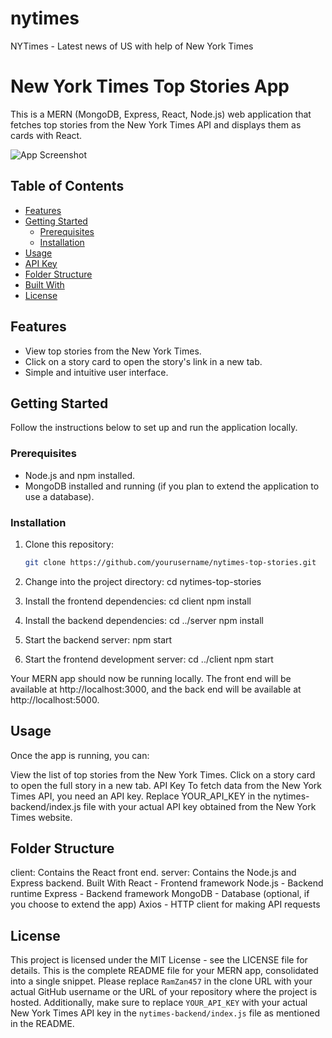 # nytimes
NYTimes - Latest news of US with help of New York Times
# New York Times Top Stories App

This is a MERN (MongoDB, Express, React, Node.js) web application that fetches top stories from the New York Times API and displays them as cards with React.

![App Screenshot](/screenshot.png)

## Table of Contents

- [Features](#features)
- [Getting Started](#getting-started)
  - [Prerequisites](#prerequisites)
  - [Installation](#installation)
- [Usage](#usage)
- [API Key](#api-key)
- [Folder Structure](#folder-structure)
- [Built With](#built-with)
- [License](#license)

## Features

- View top stories from the New York Times.
- Click on a story card to open the story's link in a new tab.
- Simple and intuitive user interface.

## Getting Started

Follow the instructions below to set up and run the application locally.

### Prerequisites

- Node.js and npm installed.
- MongoDB installed and running (if you plan to extend the application to use a database).

### Installation

1. Clone this repository:

   ```sh
   git clone https://github.com/yourusername/nytimes-top-stories.git
2. Change into the project directory: 
    cd nytimes-top-stories
3. Install the frontend dependencies:
    cd client
    npm install

4. Install the backend dependencies:
    cd ../server
    npm install

5. Start the backend server:
    npm start
    
6. Start the frontend development server:
    cd ../client
    npm start

Your MERN app should now be running locally. The front end will be available at http://localhost:3000, and the back end will be available at http://localhost:5000.

## Usage
Once the app is running, you can:

View the list of top stories from the New York Times.
Click on a story card to open the full story in a new tab.
API Key
To fetch data from the New York Times API, you need an API key. Replace YOUR_API_KEY in the nytimes-backend/index.js file with your actual API key obtained from the New York Times website.

## Folder Structure
client: Contains the React front end.
server: Contains the Node.js and Express backend.
Built With
React - Frontend framework
Node.js - Backend runtime
Express - Backend framework
MongoDB - Database (optional, if you choose to extend the app)
Axios - HTTP client for making API requests

## License
This project is licensed under the MIT License - see the LICENSE file for details.
This is the complete README file for your MERN app, consolidated into a single snippet. Please replace `RamZan457` in the clone URL with your actual GitHub username or the URL of your repository where the project is hosted. Additionally, make sure to replace `YOUR_API_KEY` with your actual New York Times API key in the `nytimes-backend/index.js` file as mentioned in the README.



